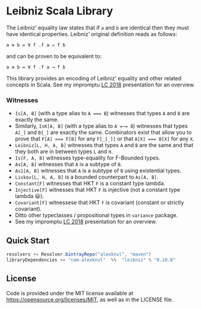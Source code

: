 # Leibniz Scala Library

The Leibniz’ equality law states that if `a` and `b` are identical then they
must have identical properties. Leibniz’ original definition reads as follows:
```
a ≡ b = ∀ f .f a ⇔ f b
```
and can be proven to be equivalent to:
```
a ≡ b = ∀ f .f a → f b
```

This library provides an encoding of Leibniz' equality and other related
concepts in Scala. See my impromptu [LC 2018](https://alexknvl.com/docs/scalaz_summit_presentation.pdf) presentation for an overview.

### Witnesses
 * `Is[A, B]` (with a type alias to `A === B`) witnesses that types
   `A` and `B` are exactly the same.
 * Similarly, `IsK[A, B]` (with a type alias to `A =~= B`) witnesses
   that types `A[_]` and `B[_]` are exactly the same. Combinators exist that
   allow you to prove that `F[A] === F[B]` for any `F[_[_]]` or that
   `A[X] === B[X]` for any `X`.
 * `Leibniz[L, H, A, B]` witnesses that types `A` and `B` are the same
   and that they both are in between types `L` and `H`.
 * `Is[F, A, B]` witnesses type-equality for F-Bounded types.
 * `As[A, B]` witnesses that `A` is a subtype of `B`.
 * `As1[A, B]` witnesses that `A` is a subtype of `B` using existential types.
 * `Liskov[L, H, A, B]` is a bounded counterpart to `As[A, B]`.
 * `Constant[F]` witnesses that HKT `F` is a constant type lambda.
 * `Injective[F]` witnesses that HKT `F` is injective (not a constant type lambda :smiley:).
 * `Covariant[F]` witnessese that HKT `F` is covariant (constant or strictly covariant).
 * Ditto other typeclasses / propositional types in `variance` package.
 * See my impromptu [LC 2018](https://alexknvl.com/docs/scalaz_summit_presentation.pdf) presentation for an overview.

## Quick Start
```scala
resolvers += Resolver.bintrayRepo("alexknvl", "maven")
libraryDependencies += "com.alexknvl"  %%  "leibniz" % "0.10.0"
```

## License
Code is provided under the MIT license available at https://opensource.org/licenses/MIT,
as well as in the LICENSE file.

